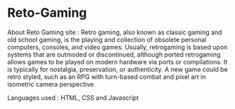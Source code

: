 # Reto-Gaming

About Reto Gaming site :
      Retro gaming, also known as classic gaming and old school gaming, is the playing and collection of obsolete personal computers, consoles, and video games. Usually, retrogaming is based upon systems that are outmoded or discontinued, although ported retrogaming allows games to be played on modern hardware via ports or compilations. It is typically for nostalgia, preservation, or authenticity. A new game could be retro styled, such as an RPG with turn-based combat and pixel art in isometric camera perspective.

Languages used : HTML, CSS and Javascript
